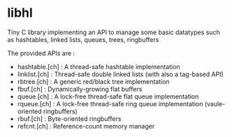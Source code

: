 libhl
=====

Tiny C library implementing an API to manage some basic datatypes such as hashtables, linked lists, queues, trees, ringbuffers

The provided APIs are :

- hashtable.[ch]  :  A thread-safe hashtable implementation
- linklist.[ch]   :  Thread-safe double linked lists (with also a tag-based API)
- rbtree.[ch]     :  A generic red/black tree implementation
- fbuf.[ch]       :  Dynamically-growing flat buffers
- queue.[ch]      :  A lock-free thread-safe flat queue implementation
- rqueue.[ch]     :  A lock-free thread-safe ring queue implementation (vaule-oriented ringbuffers)
- rbuf.[ch]       :  Byte-oriented ringbuffers
- refcnt.[ch]     :  Reference-count memory manager
